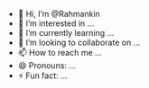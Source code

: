 - 👋 Hi, I’m @Rahmankin
- 👀 I’m interested in ...
- 🌱 I’m currently learning ...
- 💞️ I’m looking to collaborate on ...
- 📫 How to reach me ...
- 😄 Pronouns: ...
- ⚡ Fun fact: ...

<!---
Rahmankin/Rahmankin is a ✨ special ✨ repository because its `README.md` (this file) appears on your GitHub profile.
You can click the Preview link to take a look at your changes.
--->
